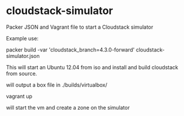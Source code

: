 cloudstack-simulator
====================

Packer JSON and Vagrant file to start a Cloudstack simulator


Example use:

packer build -var 'cloudstack_branch=4.3.0-forward' cloudstack-simulator.json 

This will start an Ubuntu 12.04 from iso and install and build cloudstack from source.

will output a box file in ./builds/virtualbox/

vagrant up

will start the vm and create a zone on the simulator



